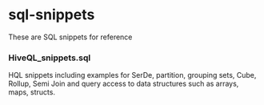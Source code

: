 # sql-snippets
These are SQL snippets for reference

### HiveQL_snippets.sql
HQL snippets including examples for SerDe, partition, grouping sets, Cube, Rollup, Semi Join and query access to data structures such as arrays, maps, structs.
